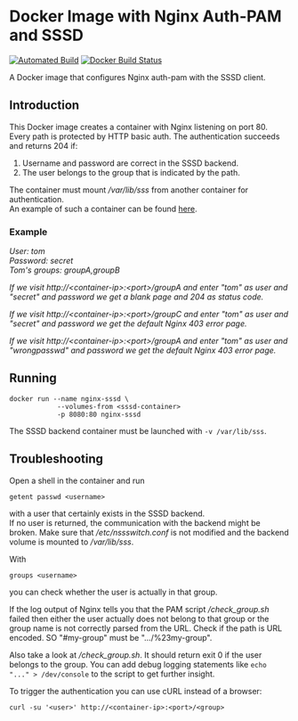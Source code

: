 # Docker Image with Nginx Auth-PAM and SSSD

[![Automated Build](https://img.shields.io/docker/automated/phihos/nginx-auth-pam-sssd.svg)](https://hub.docker.com/r/phihos/nginx-auth-pam-sssd/)
[![Docker Build Status](https://img.shields.io/docker/build/phihos/nginx-auth-pam-sssd.svg)](https://hub.docker.com/r/phihos/nginx-auth-pam-sssd/)

A Docker image that configures Nginx auth-pam with the SSSD client.

## Introduction

This Docker image creates a container with Nginx listening on port 80. 
Every path is protected by HTTP basic auth. The authentication succeeds and returns 204 if:

1. Username and password are correct in the SSSD backend.
2. The user belongs to the group that is indicated by the path.

The container must mount */var/lib/sss* from another container for authentication.  
An example of such a container can be found [here](https://github.com/phihos/docker-sssd-krb5-ldap/).

### Example

*User: tom  
Password: secret  
Tom's groups: groupA,groupB*

*If we visit http://\<container-ip>:\<port>/groupA and enter "tom" as user and "secret" and password we get a blank page and 204 as status code.*

*If we visit http://\<container-ip>:\<port>/groupC and enter "tom" as user and "secret" and password we get the default Nginx 403 error page.*

*If we visit http://\<container-ip>:\<port>/groupA and enter "tom" as user and "wrongpasswd" and password we get the default Nginx 403 error page.*

## Running

```
docker run --name nginx-sssd \
            --volumes-from <sssd-container> 
            -p 8080:80 nginx-sssd
```

The SSSD backend container must be launched with ```-v /var/lib/sss```.

## Troubleshooting

Open a shell in the container and run

```
getent passwd <username>
```

with a user that certainly exists in the SSSD backend.  
If no user is returned, the communication with the backend might be broken. 
Make sure that */etc/nssswitch.conf* is not modified and the backend volume is mounted to */var/lib/sss*.

With
```
groups <username>
```
you can check whether the user is actually in that group.

If the log output of Nginx tells you that the PAM script */check_group.sh* failed then either the user actually does not belong to that group
or the group name is not correctly parsed from the URL. Check if the path is URL encoded. SO "#my-group" must be ".../%23my-group".  

Also take a look at */check_group.sh*. It should return exit 0 if the user belongs to the group.
You can add debug logging statements like ```echo "..." > /dev/console``` to the script to get further insight.

To trigger the authentication you can use cURL instead of a browser:

```
curl -su '<user>' http://<container-ip>:<port>/<group>
```
